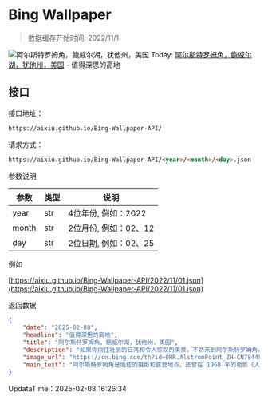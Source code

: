# Bing Wallpaper

> 数据缓存开始时间: 2022/11/1

![阿尔斯特罗姆角，鲍威尔湖，犹他州，美国](https://cn.bing.com/th?id=OHR.AlstromPoint_ZH-CN7844819126_1920x1080.webp)
Today: [阿尔斯特罗姆角，鲍威尔湖，犹他州，美国](https://cn.bing.com/th?id=OHR.AlstromPoint_ZH-CN7844819126_1920x1080.webp) - 值得深思的高地

## 接口

接口地址：

```html
https://aixiu.github.io/Bing-Wallpaper-API/
```

请求方式：

```html
https://aixiu.github.io/Bing-Wallpaper-API/<year>/<month>/<day>.json
```

参数说明

| 参数 | 类型 | 说明 |
| - | - | - |
| year | str | 4位年份, 例如：2022 |
| month | str | 2位月份, 例如：02、12 |
| day | str | 2位日期, 例如：02、25 |

例如

[https://aixiu.github.io/Bing-Wallpaper-API/2022/11/01.json](https://aixiu.github.io/Bing-Wallpaper-API/2022/11/01.json)

返回数据

```json
{
    "date": "2025-02-08",
    "headline": "值得深思的高地",
    "title": "阿尔斯特罗姆角，鲍威尔湖，犹他州，美国",
    "description": "如果你向往壮丽的日落和令人惊叹的美景，不妨来到阿尔斯特罗姆角。阿尔斯特罗姆角位于犹他州南部凯恩县的格伦峡谷国家休闲区，海拔达4685英尺。阿尔斯特罗姆角主要由恩特拉达砂岩构成，与附近的罗马纳梅萨主峰及东侧的冈赛特山共享相同的地质起源。",
    "image_url": "https://cn.bing.com/th?id=OHR.AlstromPoint_ZH-CN7844819126_1920x1080.webp",
    "main_text": "阿尔斯特罗姆角是绝佳的摄影和露营地点。还曾在 1968 年的电影《人猿星球》中短暂亮相。"
}
```

UpdataTime：2025-02-08 16:26:34
